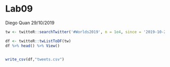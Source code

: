 Lab09
================
Diego Quan
29/10/2019

``` r
tw <- twitteR::searchTwitter('#Worlds2019', n = 1e4, since = '2019-10-21', retryOnRateLimit = 1e3)

df <- twitteR::twListToDF(tw)
df %>% head() %>% View()


write_csv(df,"tweets.csv")
```
